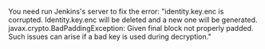 You need run Jenkins's server to fix the error: "identity.key.enc is corrupted. Identity.key.enc will be deleted and a new one will be generated. 
javax.crypto.BadPaddingException: Given final block not properly padded. Such issues can arise if a bad key is used during decryption."
